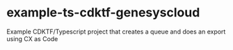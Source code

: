 # example-ts-cdktf-genesyscloud
Example CDKTF/Typescript project that creates a queue and does an export using CX as Code
